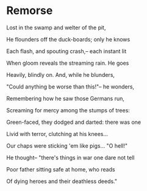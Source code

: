 # Remorse

Lost in the swamp and welter of the pit,

He flounders off the duck-boards; only he knows

Each flash, and spouting crash,– each instant lit

When gloom reveals the streaming rain. He goes

Heavily, blindly on. And, while he blunders,

"Could anything be worse than this!"– he wonders,

Remembering how he saw those Germans run,

Screaming for mercy among the stumps of trees:

Green-faced, they dodged and darted: there was one

Livid with terror, clutching at his knees...

Our chaps were sticking 'em like pigs... "O hell!"

He thought– "there's things in war one dare not tell

Poor father sitting safe at home, who reads

Of dying heroes and their deathless deeds."

